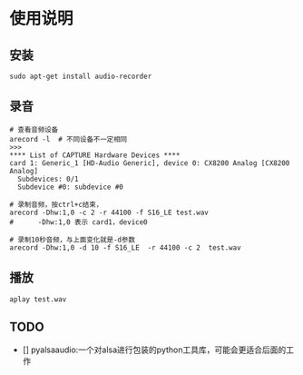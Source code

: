 # 使用说明

## 安装
```
sudo apt-get install audio-recorder
```

## 录音
```
# 查看音频设备
arecord -l  # 不同设备不一定相同
>>>
**** List of CAPTURE Hardware Devices ****
card 1: Generic_1 [HD-Audio Generic], device 0: CX8200 Analog [CX8200 Analog]
  Subdevices: 0/1
  Subdevice #0: subdevice #0

# 录制音频，按ctrl+c结束，
arecord -Dhw:1,0 -c 2 -r 44100 -f S16_LE test.wav
#      -Dhw:1,0 表示 card1，device0

# 录制10秒音频，与上面变化就是-d参数
arecord -Dhw:1,0 -d 10 -f S16_LE  -r 44100 -c 2  test.wav
```

## 播放
```
aplay test.wav
```

## TODO
- [] pyalsaaudio:一个对alsa进行包装的python工具库，可能会更适合后面的工作
